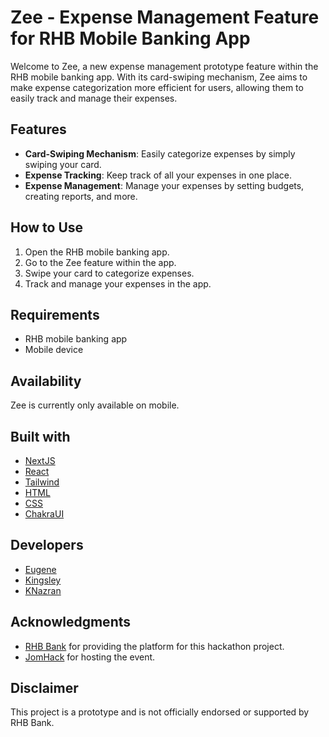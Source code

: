 # Zee - Expense Management Feature for RHB Mobile Banking App

Welcome to Zee, a new expense management prototype feature within the RHB mobile banking app. With its card-swiping mechanism, Zee aims to make expense categorization more efficient for users, allowing them to easily track and manage their expenses.

## Features
- **Card-Swiping Mechanism**: Easily categorize expenses by simply swiping your card.
- **Expense Tracking**: Keep track of all your expenses in one place.
- **Expense Management**: Manage your expenses by setting budgets, creating reports, and more.

## How to Use
1. Open the RHB mobile banking app.
2. Go to the Zee feature within the app.
3. Swipe your card to categorize expenses.
4. Track and manage your expenses in the app.

## Requirements
- RHB mobile banking app
- Mobile device

## Availability
Zee is currently only available on mobile.

## Built with 
* [NextJS](https://nextjs.org/)
* [React](https://reactjs.org/)
* [Tailwind](https://tailwindcss.com/)
* [HTML](https://developer.mozilla.org/en-US/docs/Web/HTML)
* [CSS](https://developer.mozilla.org/en-US/docs/Web/CSS)
* [ChakraUI](https://chakra-ui.com/)

## Developers 
- [Eugene](https://github.com/EugeneGohh)
- [Kingsley](https://github.com/haohao1029)
- [KNazran](https://github.com/knazran)

## Acknowledgments
- [RHB Bank](https://www.rhbgroup.com/) for providing the platform for this hackathon project.
- [JomHack](https://www.jomhack.com/) for hosting the event.

## Disclaimer
This project is a prototype and is not officially endorsed or supported by RHB Bank.
